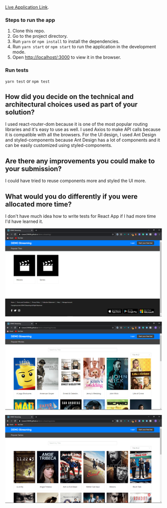 [Live Application Link](https://rizwan230698.github.io/demo-streaming/).

### Steps to run the app

1. Clone this repo.
2. Go to the project directory.
3. Run `yarn` or `npm install` to install the dependencies.
4. Run `yarn start` or `npm start` to run the application in the development mode.
5. Open [http://localhost/:3000](http//localhost:3000) to view it in the browser.

### Run tests
`yarn test` or `npm test`

## How did you decide on the technical and architectural choices used as part of your solution?

I used react-router-dom because it is one of the most popular routing libraries and it's easy to use as well. I used Axios to make API calls because it is compatible with all the browsers. For the UI design, I used Ant Design and styled-components because Ant Design has a lot of components and it can be easily customized using styled-components.

## Are there any improvements you could make to your submission?

I could have tried to reuse components more and styled the UI more.

## What would you do differently if you were allocated more time?

I don't have much idea how to write tests for React App if I had more time I'd have learned it.

![Homepage](./public/screenshots/homepage.png)

![MoviesPage](./public/screenshots/movies.png)

![SeriesPage](./public/screenshots/series.png)
